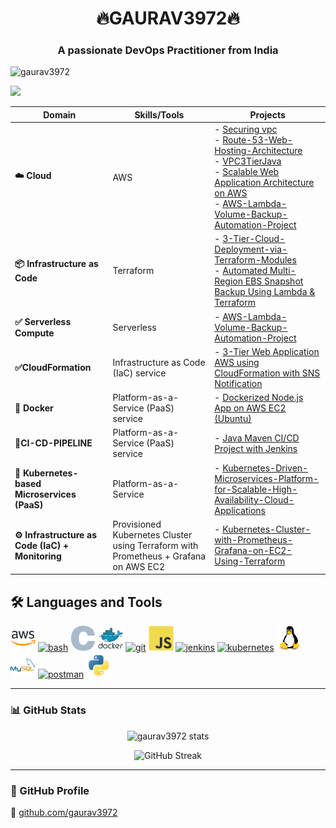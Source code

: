 <h1 align="center">🔥GAURAV3972🔥</h1>
<h3 align="center">A passionate DevOps Practitioner from India</h3>

<p align="left"> <img src="https://komarev.com/ghpvc/?username=gaurav3972&label=Profile%20views&color=0e75b6&style=flat" alt="gaurav3972" /> </p>
<img src="https://readme-typing-svg.herokuapp.com/?font=Righteous&size=35&center=true&vCenter=true&width=700&height=70&duration=4000&lines=Hi+There!+👋;+I'm+Gaurav+Patil!;+A+DevOps+Engineer+from+India!" />



| Domain                       | Skills/Tools                                   | Projects                                                                                                                                                                                                                                                                                                                                                                                                                                                               |
| ---------------------------- | ---------------------------------------------- | ---------------------------------------------------------------------------------------------------------------------------------------------------------------------------------------------------------------------------------------------------------------------------------------------------------------------------------------------------------------------------------------------------------------------------------------------------------------------- |
| **☁️ Cloud**                    | AWS                                            |- [Securing vpc](https://github.com/gaurav3972/secure-vpc.git)<br>- [Route-53-Web-Hosting-Architecture](https://github.com/gaurav3972/Route-53-Web-Hosting-Architecture.git)<br>- [VPC3TierJava](https://github.com/gaurav3972/VPC3TierJava.git)<br>- [Scalable Web Application Architecture on AWS](https://github.com/gaurav3972/AutoScale-Load-Balancer-with-Route-53-Project)<br>- [AWS-Lambda-Volume-Backup-Automation-Project](https://github.com/gaurav3972/AWS-Lambda-Volume-Backup-Automation-Project)                               |
| **📦 Infrastructure as Code**   | Terraform                                      |- [3-Tier-Cloud-Deployment-via-Terraform-Modules](https://github.com/gaurav3972/3-Tier-Cloud-Deployment-via-Terraform-Modules-1.git)<br>- [Automated Multi-Region EBS Snapshot Backup Using Lambda & Terraform](https://github.com/gaurav3972/terraform-ebs-snapshot)                                                                 |
| **✅ Serverless Compute**   | Serverless                                      | - [AWS-Lambda-Volume-Backup-Automation-Project](https://github.com/gaurav3972/AWS-Lambda-Volume-Backup-Automation-Project)                              |
| **✅CloudFormation**   |Infrastructure as Code (IaC) service                                     | - [3-Tier Web Application AWS using CloudFormation with SNS Notification](https://github.com/gaurav3972/gaurav3972-AWS-CloudFormation-3-Tier-application)      
| **🐳 Docker**   |Platform-as-a-Service (PaaS) service                                     | - [Dockerized Node.js App on AWS EC2 (Ubuntu)](https://github.com/gaurav3972/dockerized-nodejs-on-ec2)
| **🔁CI-CD-PIPELINE**   |Platform-as-a-Service (PaaS) service                                     | - [Java Maven CI/CD Project with Jenkins](https://github.com/gaurav3972/Java-Maven-CI-CD-Project-with-Jenkins)
**🔹 Kubernetes-based Microservices (PaaS)** | Platform-as-a-Service                                       | - [Kubernetes-Driven-Microservices-Platform-for-Scalable-High-Availability-Cloud-Applications](https://github.com/gaurav3972/Kubernetes-Driven-Microservices-Platform-for-Scalable-High-Availability-Cloud-Applications)                              |
**⚙️ Infrastructure as Code (IaC) + Monitoring** | Provisioned Kubernetes Cluster using Terraform with Prometheus + Grafana on AWS EC2                                        | - [Kubernetes-Cluster-with-Prometheus-Grafana-on-EC2-Using-Terraform](https://github.com/gaurav3972/Kubernetes-Cluster-with-Prometheus-Grafana-on-EC2-Using-Terraform)                              |          

## 🛠️ Languages and Tools

<p align="left">
  <a href="https://aws.amazon.com" target="_blank"><img src="https://raw.githubusercontent.com/devicons/devicon/master/icons/amazonwebservices/amazonwebservices-original-wordmark.svg" alt="aws" width="40" height="40"/></a>
  <a href="https://www.gnu.org/software/bash/" target="_blank"><img src="https://www.vectorlogo.zone/logos/gnu_bash/gnu_bash-icon.svg" alt="bash" width="40" height="40"/></a>
  <a href="https://www.cprogramming.com/" target="_blank"><img src="https://raw.githubusercontent.com/devicons/devicon/master/icons/c/c-original.svg" alt="c" width="40" height="40"/></a>
  <a href="https://www.docker.com/" target="_blank"><img src="https://raw.githubusercontent.com/devicons/devicon/master/icons/docker/docker-original-wordmark.svg" alt="docker" width="40" height="40"/></a>
  <a href="https://git-scm.com/" target="_blank"><img src="https://www.vectorlogo.zone/logos/git-scm/git-scm-icon.svg" alt="git" width="40" height="40"/></a>
  <a href="https://developer.mozilla.org/en-US/docs/Web/JavaScript" target="_blank"><img src="https://raw.githubusercontent.com/devicons/devicon/master/icons/javascript/javascript-original.svg" alt="javascript" width="40" height="40"/></a>
  <a href="https://www.jenkins.io" target="_blank"><img src="https://www.vectorlogo.zone/logos/jenkins/jenkins-icon.svg" alt="jenkins" width="40" height="40"/></a>
  <a href="https://kubernetes.io" target="_blank"><img src="https://www.vectorlogo.zone/logos/kubernetes/kubernetes-icon.svg" alt="kubernetes" width="40" height="40"/></a>
  <a href="https://www.linux.org/" target="_blank"><img src="https://raw.githubusercontent.com/devicons/devicon/master/icons/linux/linux-original.svg" alt="linux" width="40" height="40"/></a>
  <a href="https://www.mysql.com/" target="_blank"><img src="https://raw.githubusercontent.com/devicons/devicon/master/icons/mysql/mysql-original-wordmark.svg" alt="mysql" width="40" height="40"/></a>
  <a href="https://postman.com" target="_blank"><img src="https://www.vectorlogo.zone/logos/getpostman/getpostman-icon.svg" alt="postman" width="40" height="40"/></a>
  <a href="https://www.python.org" target="_blank"><img src="https://raw.githubusercontent.com/devicons/devicon/master/icons/python/python-original.svg" alt="python" width="40" height="40"/></a>
</p>

---

### 📊 GitHub Stats

<p align="center">
  <img src="https://github-readme-stats.vercel.app/api?username=gaurav3972&show_icons=true&theme=tokyonight" alt="gaurav3972 stats"/>
  <br/>
</p>
<p align="center">
  <img src="https://streak-stats.demolab.com?user=gaurav3972&theme=radical&hide_border=true" alt="GitHub Streak" />
</p>

---

### 🔗 GitHub Profile

📌 [github.com/gaurav3972](https://github.com/gaurav3972)